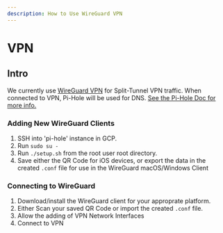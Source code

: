```yaml
---
description: How to Use WireGuard VPN
---
```


# VPN

## Intro

We currently use [WireGuard VPN](https://www.wireguard.com) for Split-Tunnel VPN traffic. When connected to VPN, Pi-Hole will be used for DNS. [See the Pi-Hole Doc for more info. ](pi-hole.md)

### Adding New WireGuard Clients

1. SSH into 'pi-hole' instance in GCP.
2. Run `sudo su -`
3. Run `./setup.sh` from the root user root directory.
4. Save either the QR Code for iOS devices, or export the data in the created `.conf` file for use in the WireGuard macOS/Windows Client

### Connecting to WireGuard

1. Download/install the WireGuard client for your approprate platform.&#x20;
2. Either Scan your saved QR Code or import the created `.conf` file.&#x20;
3. Allow the adding of VPN Network Interfaces
4. Connect to VPN
